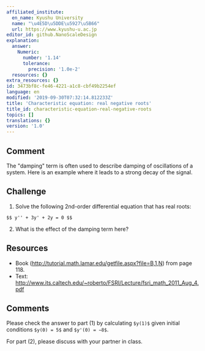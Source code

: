 ```yaml
---
affiliated_institute:
  en_name: Kyushu University
  name: "\u4E5D\u5DDE\u5927\u5B66"
  url: https://www.kyushu-u.ac.jp
editor_id: github.NanoScaleDesign
explanation:
  answer:
    Numeric:
      number: '1.14'
      tolerance:
        precision: '1.0e-2'
  resources: {}
extra_resources: {}
id: 3473bf8c-fe46-4221-a1c8-cbf49b2254ef
language: en
modified: '2019-09-30T07:32:14.812233Z'
title: 'Characteristic equation: real negative roots'
title_id: characteristic-equation-real-negative-roots
topics: []
translations: {}
version: '1.0'
---
```


## Comment

The "damping" term is often used to describe damping of oscillations of a system. Here is an example where it leads to a strong decay of the signal.

## Challenge

1. Solve the following 2nd-order differential equation that has real roots:

`$$ y'' + 3y' + 2y = 0 $$`

2. What is the effect of the damping term here?

## Resources

- Book (http://tutorial.math.lamar.edu/getfile.aspx?file=B,1,N) from page 118.
- Text: http://www.its.caltech.edu/~roberto/FSRI/Lecture/fsri_math_2011_Aug_4.pdf

## Comments
Please check the answer to part (1) by calculating `$y(1)$` given initial conditions `$y(0) = 5$` and `$y'(0) = −8$`.

For part (2), please discuss with your partner in class.
